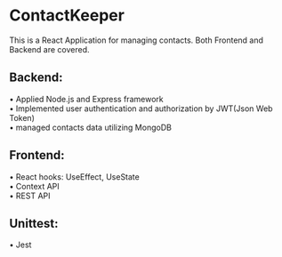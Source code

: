 # ContactKeeper

This is a React Application for managing contacts. Both Frontend and Backend are covered.

## Backend: <br />
• Applied Node.js and Express framework <br />
• Implemented user authentication and authorization by JWT(Json Web Token) <br />
• managed contacts data utilizing MongoDB <br />
## Frontend: <br />
• React hooks: UseEffect, UseState <br />
• Context API <br />
• REST API <br />
## Unittest: <br />
• Jest <br />
